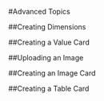#Advanced Topics

##Creating Dimensions

##Creating a Value Card

##Uploading an Image

##Creating an Image Card

##Creating a Table Card
